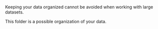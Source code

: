Keeping your data organized cannot be avoided when working with large datasets.

This folder is a possible organization of your data.